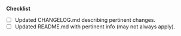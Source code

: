 <!--
	Thank you for taking the time to open a pull request!
	Please review the checklist below and perform each of
	the applicable tasks. Cheers!
-->
**Checklist**
- [ ] Updated CHANGELOG.md describing pertinent changes.
- [ ] Updated README.md with pertinent info (may not always apply).
